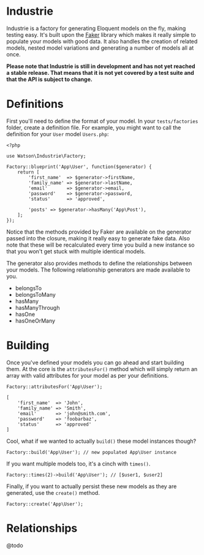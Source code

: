 Industrie
=========

Industrie is a factory for generating Eloquent models on the fly, making testing easy. It's built upon the [Faker](https://github.com/fzaninotto/Faker) library which makes it really simple to populate your models with good data. It also handles the creation of related models, nested model variations and generating a number of models all at once.

**Please note that Industrie is still in development and has not yet reached a stable release. That means that it is not yet covered by a test suite and that the API is subject to change.**

# Definitions

First you'll need to define the format of your model. In your `tests/factories` folder, create a definition file. For example, you might want to call the definition for your `User` model `Users.php`:

    <?php

    use Watson\Industrie\Factory;

    Factory::blueprint('App\User', function($generator) {
        return [
            'first_name'  => $generator->firstName,
            'family_name' => $generator->lastName,
            'email'       => $generator->email,
            'password'    => $generator->password,
            'status'      => 'approved',

            'posts' => $generator->hasMany('App\Post'),
        ];
    });

Notice that the methods provided by Faker are available on the generator passed into the closure, making it really easy to generate fake data. Also note that these will be recalculated every time you build a new instance so that you won't get stuck with multiple identical models.

The generator also provides methods to define the relationships between your models. The following relationship generators are made available to you.

* belongsTo
* belongsToMany
* hasMany
* hasManyThrough
* hasOne
* hasOneOrMany

# Building

Once you've defined your models you can go ahead and start building them. At the core is the `attributesFor()` method which will simply return an array with valid attributes for your model as per your definitions.

    Factory::attributesFor('App\User');

    [
        'first_name'  => 'John',
        'family_name' => 'Smith',
        'email'       => 'john@smith.com',
        'password'    => 'foobarbaz',
        'status'      => 'approved'
    ]

Cool, what if we wanted to actually `build()` these model instances though?

    Factory::build('App\User'); // new populated App\User instance

If you want multiple models too, it's a cinch with `times()`.

    Factory::times(2)->build('App\User'); // [$user1, $user2]

Finally, if you want to actually persist these new models as they are generated, use the `create()` method.

    Factory::create('App\User');

# Relationships

@todo